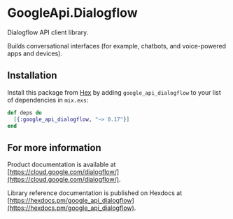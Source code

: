 # GoogleApi.Dialogflow

Dialogflow API client library.

Builds conversational interfaces (for example, chatbots, and voice-powered apps and devices).

## Installation

Install this package from [Hex](https://hex.pm) by adding
`google_api_dialogflow` to your list of dependencies in `mix.exs`:

```elixir
def deps do
  [{:google_api_dialogflow, "~> 0.17"}]
end
```

## For more information

Product documentation is available at [https://cloud.google.com/dialogflow/](https://cloud.google.com/dialogflow/).

Library reference documentation is published on Hexdocs at
[https://hexdocs.pm/google_api_dialogflow](https://hexdocs.pm/google_api_dialogflow).
